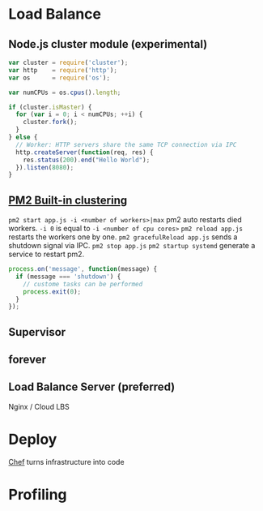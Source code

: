 # Load Balance

## Node.js cluster module (experimental)

```javascript
var cluster = require('cluster');  
var http    = require('http');  
var os      = require('os');

var numCPUs = os.cpus().length;

if (cluster.isMaster) { 
  for (var i = 0; i < numCPUs; ++i) {
    cluster.fork();
  }
} else {
  // Worker: HTTP servers share the same TCP connection via IPC
  http.createServer(function(req, res) {
    res.status(200).end("Hello World");
  }).listen(8080);
}
```

## [PM2 Built-in clustering](https://github.com/Unitech/pm2)

`pm2 start app.js -i <number of workers>|max` pm2 auto restarts died workers.
`-i 0` is equal to `-i <number of cpu cores>`
`pm2 reload app.js` restarts the workers one by one.
`pm2 gracefulReload app.js` sends a shutdown signal via IPC.
`pm2 stop app.js`
`pm2 startup systemd` generate a service to restart pm2.
```javascript
process.on('message', function(message) {  
  if (message === 'shutdown') {
    // custome tasks can be performed
    process.exit(0);
  }
});
```

## Supervisor

## forever

## Load Balance Server (preferred)
Nginx / Cloud LBS

# Deploy
[Chef](https://www.chef.io/chef/) turns infrastructure into code

# Profiling
